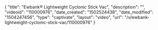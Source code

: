 {
    "title": "Ewbank&reg; Lightweight Cyclonic Stick Vac",
    "description": "",
    "videoid": "110000976",
    "date_created": "1502524438",
    "date_modified": "1504247456",
    "type": "captivate",
    "layout": "video",
    "url": "\/v\/ewbank-lightweight-cyclonic-stick-vac\/110000976"
}